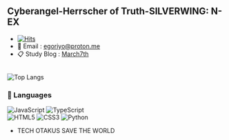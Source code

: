 <h2> Cyberangel-Herrscher of Truth-SILVERWING: N-EX </h2>

- [![Hits](https://hits.seeyoufarm.com/api/count/incr/badge.svg?url=https%3A%2F%2Fgithub.com%2FSumalene&count_bg=%23AF95F1&title_bg=%23212020&icon=git.svg&icon_color=%2397E9E2&title=Yoka&edge_flat=false)](https://hits.seeyoufarm.com)
- 📨 Email : egoriyo@proton.me <br>
- 📋 Study Blog : [March7th](https://sumalene.github.io/March7thBlog/) <br> <br>

<!-- ![Dusai's GitHub stats](https://github-readme-stats-git-masterrstaa-rickstaa.vercel.app/api?username=Sumalene&theme=tokyonight&hide=contribs,prs&show_icons=true)   -->
<!--  [![Top Langs](https://github-readme-stats.vercel.app/api/top-langs/?username=Sumalene&theme=material-palenight)](https://github.com/Sumalene) -->

![Top Langs](https://github-readme-stats.vercel.app/api/top-langs/?username=Sumalene&layout=compact&theme=material-palenight)

### 📃 Languages

![JavaScript](https://img.shields.io/badge/javascript-%23323330.svg?style=for-the-badge&logo=javascript&logoColor=%23F7DF1E)
![TypeScript](https://img.shields.io/badge/typescript-004088.svg?style=for-the-badge&logo=typescript&logoColor=white)<br/>
![HTML5](https://img.shields.io/badge/html5-%23E34F26.svg?style=for-the-badge&logo=html5&logoColor=white)
![CSS3](https://img.shields.io/badge/css3-%231572B6.svg?style=for-the-badge&logo=css3&logoColor=white)
![Python](https://img.shields.io/badge/python-3670A0?style=for-the-badge&logo=python&logoColor=ffdd54)


- TECH OTAKUS SAVE THE WORLD
  
<!--  ![GitHub stats](https://github.com/Sumalene/Sumalene/assets/124686994/8a6f1a5c-a9e5-4439-aa10-59dbbfc3bd8f)  -->
